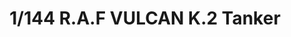 ---
layout: product
title: "1/144 R.A.F VULCAN K.2 Tanker"
price: "5600" 
desc: "Maketa"
img_path: "/assets/img/GWH01002.webp"
brand: "N/A"
available: false
special_offer: false
new: false
soon: false
cat: "010000"
subcat: "010900"
subsubcat: "0N/A"
sifra: "GWH01002"
popular: false
---